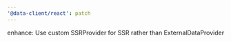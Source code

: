 ```yaml
---
'@data-client/react': patch
---
```


enhance: Use custom SSRProvider for SSR rather than ExternalDataProvider
